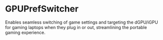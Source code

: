 # GPUPrefSwitcher
Enables seamless switching of game settings and targeting the dGPU/iGPU for gaming laptops when they plug in or out, streamlining the portable gaming experience. 
